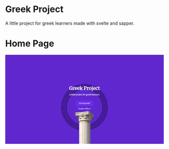 # Greek Project
A little project for greek learners made with svelte and sapper.

# Home Page
![Greek Project](home.PNG)
